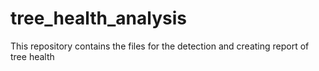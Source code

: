# tree_health_analysis
This repository contains the files for the detection and creating report of tree health

